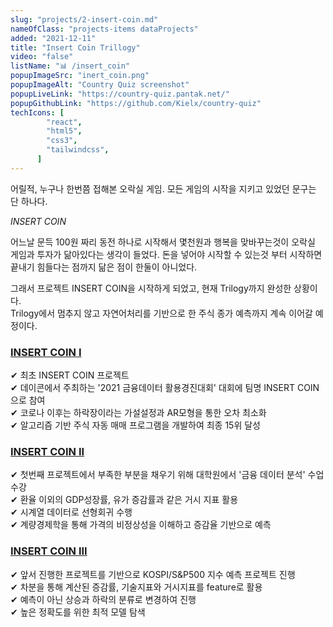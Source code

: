 ```yaml
---
slug: "projects/2-insert-coin.md"
nameOfClass: "projects-items dataProjects"
added: "2021-12-11"
title: "Insert Coin Trillogy"
video: "false"
listName: "📊 /insert_coin"
popupImageSrc: "inert_coin.png"
popupImageAlt: "Country Quiz screenshot"
popupLiveLink: "https://country-quiz.pantak.net/"
popupGithubLink: "https://github.com/Kielx/country-quiz"
techIcons: [
        "react",
        "html5",
        "css3",
        "tailwindcss",
      ]
---
```



어릴적, 누구나 한번쯤 접해본 오락실 게임.
모든 게임의 시작을 지키고 있었던 문구는 단 하나다. 

_INSERT COIN_

어느날 문득 100원 짜리 동전 하나로 시작해서 몇천원과 행복을 맞바꾸는것이 오락실 게임과 투자가 닮아있다는 생각이 들었다.  돈을 넣어야 시작할 수 있는것 부터 시작하면 끝내기 힘들다는 점까지 닮은 점이 한둘이 아니었다. 

그래서 프로젝트 INSERT COIN을 시작하게 되었고, 현재 Trilogy까지 완성한 상황이다.  
Trilogy에서 멈추지 않고 자연어처리를 기반으로 한 주식 종가 예측까지 계속 이어갈 예정이다.

  
### [INSERT COIN I](https://drive.google.com/file/d/1K7sl6rLGxETRN9r5hpAT_8jORxX2DR-H/view)    
✔︎ 최초 INSERT COIN 프로젝트  
✔︎ 데이콘에서 주최하는 '2021 금융데이터 활용경진대회' 대회에 팀명 INSERT COIN 으로 참여  
✔︎ 코로나 이후는 하락장이라는 가설설정과 AR모형을 통한 오차 최소화  
✔︎ 알고리즘 기반 주식 자동 매매 프로그램을 개발하여 최종 15위 달성  
  
  
### [INSERT COIN II](https://docs.google.com/presentation/d/12MXZBETpu6qNdGp8aQCni2mf_Hp7PZ4T/edit)    
✔︎ 첫번째 프로젝트에서 부족한 부분을 채우기 위해 대학원에서 '금융 데이터 분석' 수업 수강  
✔︎ 환율 이외의 GDP성장률, 유가 증감률과 같은 거시 지표 활용  
✔︎ 시계열 데이터로 선형회귀 수행  
✔︎ 계량경제학을 통해 가격의 비정상성을 이해하고 증감율 기반으로 예측  

  
### [INSERT COIN III](https://drive.google.com/file/d/1G3d_ViNj8xwgdw0F5mDrtZ6lsoOl2ROt/view)   
✔︎ 앞서 진행한 프로젝트를 기반으로 KOSPI/S&P500 지수 예측 프로젝트 진행  
✔︎ 차분을 통해 계산된 증감률, 기술지표와 거시지표를 feature로 활용  
✔︎ 예측이 아닌 상승과 하락의 분류로 변경하여 진행  
✔︎ 높은 정확도를 위한 최적 모델 탐색  

  
